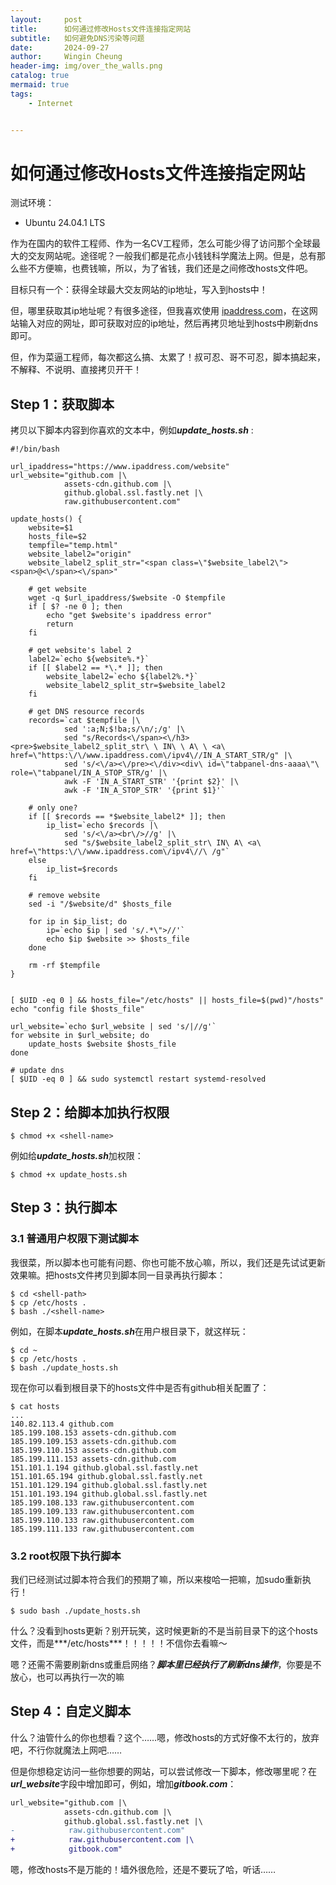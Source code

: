 ```yaml
---
layout:     post
title:      如何通过修改Hosts文件连接指定网站
subtitle:   如何避免DNS污染等问题
date:       2024-09-27
author:     Wingin Cheung
header-img: img/over_the_walls.png
catalog: true
mermaid: true
tags:
    - Internet


---
```


# 如何通过修改Hosts文件连接指定网站

测试环境：

+   Ubuntu 24.04.1 LTS



作为在国内的软件工程师、作为一名CV工程师，怎么可能少得了访问那个全球最大的交友网站呢。途径呢？一般我们都是花点小钱钱科学魔法上网。但是，总有那么些不方便嘛，也费钱嘛，所以，为了省钱，我们还是之间修改hosts文件吧。

目标只有一个：获得全球最大交友网站的ip地址，写入到hosts中！

但，哪里获取其ip地址呢？有很多途径，但我喜欢使用 [ipaddress.com](https://www.ipaddress.com/)，在这网站输入对应的网址，即可获取对应的ip地址，然后再拷贝地址到hosts中刷新dns即可。

但，作为菜逼工程师，每次都这么搞、太累了！叔可忍、哥不可忍，脚本搞起来，不解释、不说明、直接拷贝开干！

## Step 1：获取脚本

拷贝以下脚本内容到你喜欢的文本中，例如***update_hosts.sh*** :

```shell
#!/bin/bash

url_ipaddress="https://www.ipaddress.com/website"
url_website="github.com |\
            assets-cdn.github.com |\
            github.global.ssl.fastly.net |\
            raw.githubusercontent.com"

update_hosts() {
    website=$1
    hosts_file=$2
    tempfile="temp.html"
    website_label2="origin"
    website_label2_split_str="<span class=\"$website_label2\"><span>@<\/span><\/span>"

    # get website
    wget -q $url_ipaddress/$website -O $tempfile
    if [ $? -ne 0 ]; then
        echo "get $website's ipaddress error"
        return
    fi

    # get website's label 2
    label2=`echo ${website%.*}`
    if [[ $label2 == *\.* ]]; then
        website_label2=`echo ${label2%.*}`
        website_label2_split_str=$website_label2
    fi

    # get DNS resource records
    records=`cat $tempfile |\
            sed ':a;N;$!ba;s/\n/;/g' |\
            sed "s/Records<\/span><\/h3><pre>$website_label2_split_str\ \ IN\ \ A\ \ <a\ href=\"https:\/\/www.ipaddress.com\/ipv4\//IN_A_START_STR/g" |\
            sed 's/<\/a><\/pre><\/div><div\ id=\"tabpanel-dns-aaaa\"\ role=\"tabpanel/IN_A_STOP_STR/g' |\
            awk -F 'IN_A_START_STR' '{print $2}' |\
            awk -F 'IN_A_STOP_STR' '{print $1}'`

    # only one?
    if [[ $records == *$website_label2* ]]; then
        ip_list=`echo $records |\
            sed 's/<\/a><br\/>//g' |\
            sed "s/$website_label2_split_str\ IN\ A\ <a\ href=\"https:\/\/www.ipaddress.com\/ipv4\//\ /g"`
    else
        ip_list=$records
    fi

    # remove website
    sed -i "/$website/d" $hosts_file

    for ip in $ip_list; do
        ip=`echo $ip | sed 's/.*\">//'`
        echo $ip $website >> $hosts_file
    done

    rm -rf $tempfile
}


[ $UID -eq 0 ] && hosts_file="/etc/hosts" || hosts_file=$(pwd)"/hosts"
echo "config file $hosts_file"

url_website=`echo $url_website | sed 's/|//g'`
for website in $url_website; do
    update_hosts $website $hosts_file
done

# update dns
[ $UID -eq 0 ] && sudo systemctl restart systemd-resolved
```

## Step 2：给脚本加执行权限

```shell
$ chmod +x <shell-name>
```

例如给***update_hosts.sh***加权限：

```shell
$ chmod +x update_hosts.sh
```

## Step 3：执行脚本

### 3.1 普通用户权限下测试脚本

我很菜，所以脚本也可能有问题、你也可能不放心嘛，所以，我们还是先试试更新效果嘛。把hosts文件拷贝到脚本同一目录再执行脚本：

```shell
$ cd <shell-path>
$ cp /etc/hosts .
$ bash ./<shell-name>
```

例如，在脚本***update_hosts.sh***在用户根目录下，就这样玩：

```shell
$ cd ~
$ cp /etc/hosts .
$ bash ./update_hosts.sh
```

现在你可以看到根目录下的hosts文件中是否有github相关配置了：

```shell
$ cat hosts
...
140.82.113.4 github.com
185.199.108.153 assets-cdn.github.com
185.199.109.153 assets-cdn.github.com
185.199.110.153 assets-cdn.github.com
185.199.111.153 assets-cdn.github.com
151.101.1.194 github.global.ssl.fastly.net
151.101.65.194 github.global.ssl.fastly.net
151.101.129.194 github.global.ssl.fastly.net
151.101.193.194 github.global.ssl.fastly.net
185.199.108.133 raw.githubusercontent.com
185.199.109.133 raw.githubusercontent.com
185.199.110.133 raw.githubusercontent.com
185.199.111.133 raw.githubusercontent.com
```

### 3.2 root权限下执行脚本

我们已经测试过脚本符合我们的预期了嘛，所以来梭哈一把嘛，加sudo重新执行！

```shell
$ sudo bash ./update_hosts.sh
```

什么？没看到hosts更新？别开玩笑，这时候更新的不是当前目录下的这个hosts文件，而是***/etc/hosts***！！！！！不信你去看嘛～

嗯？还需不需要刷新dns或重启网络？***脚本里已经执行了刷新dns操作***，你要是不放心，也可以再执行一次的嘛

## Step 4：自定义脚本

什么？油管什么的你也想看？这个……嗯，修改hosts的方式好像不太行的，放弃吧，不行你就魔法上网吧……

但是你想稳定访问一些你想要的网站，可以尝试修改一下脚本，修改哪里呢？在***url_website***字段中增加即可，例如，增加***gitbook.com***：

```diff
url_website="github.com |\
            assets-cdn.github.com |\
            github.global.ssl.fastly.net |\
-            raw.githubusercontent.com"
+            raw.githubusercontent.com |\
+            gitbook.com"
```



嗯，修改hosts不是万能的！墙外很危险，还是不要玩了哈，听话……
